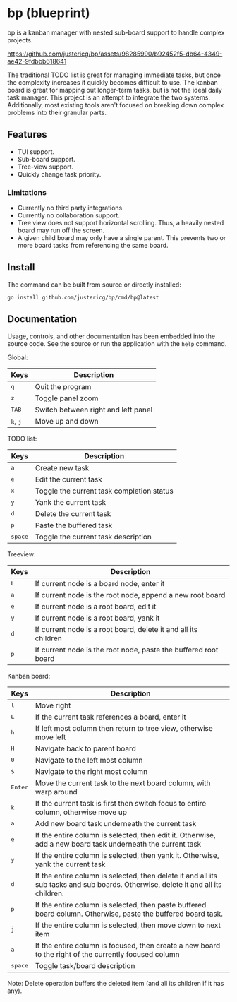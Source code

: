 # bp (blueprint)

bp is a kanban manager with nested sub-board support to handle complex projects.


https://github.com/justericg/bp/assets/98285990/b92452f5-db64-4349-ae42-9fdbbb618641


The traditional TODO list is great for managing immediate tasks, but once the complexity increases it quickly becomes difficult to use. The kanban board is great for mapping out longer-term tasks, but is not the ideal daily task manager. This project is an attempt to integrate the two systems. Additionally, most existing tools aren't focused on breaking down complex problems into their granular parts.

## Features

* TUI support.
* Sub-board support.
* Tree-view support.
* Quickly change task priority.

### Limitations

* Currently no third party integrations.
* Currently no collaboration support.
* Tree view does not support horizontal scrolling. Thus, a heavily nested board may run off the screen.
* A given child board may only have a single parent. This prevents two or more board tasks from referencing the same board.

## Install

The command can be built from source or directly installed:

```
go install github.com/justericg/bp/cmd/bp@latest
```

## Documentation

Usage, controls, and other documentation has been embedded into the source code. See the source or run the application with the `help` command.

Global:

|Keys|Description|
|----|-----------|
|<kbd>q</kbd>|Quit the program|
|<kbd>z</kbd>|Toggle panel zoom|
|<kbd>TAB</kbd>|Switch between right and left panel|
|<kbd>k</kbd>, <kbd>j</kbd>|Move up and down|


TODO list:

|Keys|Description|
|----|-----------|
|<kbd>a</kbd>|Create new task|
|<kbd>e</kbd>|Edit the current task|
|<kbd>x</kbd>|Toggle the current task completion status|
|<kbd>y</kbd>|Yank the current task|
|<kbd>d</kbd>|Delete the current task|
|<kbd>p</kbd>|Paste the buffered task|
|<kbd>space</kbd>|Toggle the current task description|

Treeview:

|Keys|Description|
|----|-----------|
|<kbd>L</kbd>|If current node is a board node, enter it|
|<kbd>a</kbd>|If current node is the root node, append a new root board|
|<kbd>e</kbd>|If current node is a root board, edit it|
|<kbd>y</kbd>|If current node is a root board, yank it|
|<kbd>d</kbd>|If current node is a root board, delete it and all its children|
|<kbd>p</kbd>|If current node is the root node, paste the buffered root board|

Kanban board:

|Keys|Description|
|----|-----------|
|<kbd>l</kbd>|Move right|
|<kbd>L</kbd>|If the current task references a board, enter it|
|<kbd>h</kbd>|If left most column then return to tree view, otherwise move left|
|<kbd>H</kbd>|Navigate back to parent board|
|<kbd>0</kbd>|Navigate to the left most column|
|<kbd>$</kbd>|Navigate to the right most column|
|<kbd>Enter</kbd>|Move the current task to the next board column, with warp around|
|<kbd>k</kbd>|If the current task is first then switch focus to entire column, otherwise move up|
|<kbd>a</kbd>|Add new board task underneath the current task|
|<kbd>e</kbd>|If the entire column is selected, then edit it. Otherwise, add a new board task underneath the current task|
|<kbd>y</kbd>|If the entire column is selected, then yank it. Otherwise, yank the current task|
|<kbd>d</kbd>|If the entire column is selected, then delete it and all its sub tasks and sub boards. Otherwise, delete it and all its children.|
|<kbd>p</kbd>|If the entire column is selected, then paste buffered board column. Otherwise, paste the buffered board task.|
|<kbd>j</kbd>|If the entire column is selected, then move down to next item|
|<kbd>a</kbd>|If the entire column is focused, then create a new board to the right of the currently focused column|
|<kbd>space</kbd>|Toggle task/board description|

Note: Delete operation buffers the deleted item (and all its children if it has any).
